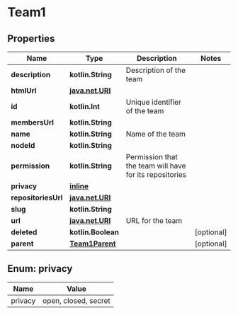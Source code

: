 
# Team1

## Properties
Name | Type | Description | Notes
------------ | ------------- | ------------- | -------------
**description** | **kotlin.String** | Description of the team | 
**htmlUrl** | [**java.net.URI**](java.net.URI.md) |  | 
**id** | **kotlin.Int** | Unique identifier of the team | 
**membersUrl** | **kotlin.String** |  | 
**name** | **kotlin.String** | Name of the team | 
**nodeId** | **kotlin.String** |  | 
**permission** | **kotlin.String** | Permission that the team will have for its repositories | 
**privacy** | [**inline**](#Privacy) |  | 
**repositoriesUrl** | [**java.net.URI**](java.net.URI.md) |  | 
**slug** | **kotlin.String** |  | 
**url** | [**java.net.URI**](java.net.URI.md) | URL for the team | 
**deleted** | **kotlin.Boolean** |  |  [optional]
**parent** | [**Team1Parent**](Team1Parent.md) |  |  [optional]


<a id="Privacy"></a>
## Enum: privacy
Name | Value
---- | -----
privacy | open, closed, secret




